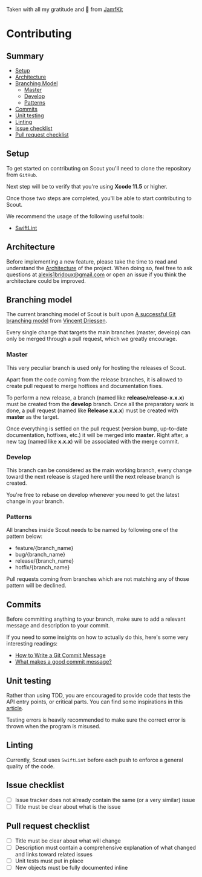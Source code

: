 Taken with all my gratitude and 💚 from [JamfKit](https://github.com/Ethenyl/JAMFKit)

# Contributing #

## Summary ##

- [Setup](#setup)
- [Architecture](architecture)
- [Branching Model](#branching-model)
  - [Master](#master)
  - [Develop](#develop)
  - [Patterns](#patterns)
- [Commits](#commits)
- [Unit testing](#unit-testing)
- [Linting](#linting)
- [Issue checklist](#issue-checklist)
- [Pull request checklist](#pull-request-checklist)

## Setup ##

To get started on contributing on Scout you'll need to clone the repository from `GitHub`.

Next step will be to verify that you're using **Xcode 11.5** or higher.

Once those two steps are completed, you'll be able to start contributing to Scout.

We recommend the usage of the following useful tools:
- [SwiftLint](https://github.com/realm/SwiftLint)

## Architecture

Before implementing a new feature, please take the time to read and understand the [Architecture](https://github.com/ABridoux/scout/wiki/%5B80%5D-Architecture) of the project. When doing so, feel free to ask questions at alexis1bridoux@gmail.com or open an issue if you think the architecture could be improved.

## Branching model ##

The current branching model of Scout is built upon [A successful Git branching model](http://nvie.com/posts/a-successful-git-branching-model) from [Vincent Driessen](http://nvie.com).

Every single change that targets the main branches (master, develop) can only be merged through a pull request, which we greatly encourage.

### Master ###

This very peculiar branch is used only for hosting the releases of Scout.

Apart from the code coming from the release branches, it is allowed to create pull request to merge hotfixes and documentation fixes.

To perform a new release, a branch (named like **release/release-x.x.x**) must be created from the **develop** branch. Once all the preparatory work is done, a pull request (named like **Release x.x.x**) must be created with **master** as the target.

Once everything is settled on the pull request (version bump, up-to-date documentation, hotfixes, etc.) it will be merged into **master**. Right after, a new tag (named like **x.x.x**) will be associated with the merge commit.

### Develop ###

This branch can be considered as the main working branch, every change toward the next release is staged here until the next release branch is created.

You're free to rebase on develop whenever you need to get the latest change in your branch.

### Patterns ###

All branches inside Scout needs to be named by following one of the pattern below:

- feature/{branch_name}
- bug/{branch_name}
- release/{branch_name}
- hotfix/{branch_name}

Pull requests coming from branches which are not matching any of those pattern will be declined.

## Commits ##

Before committing anything to your branch, make sure to add a relevant message and description to your commit.

If you need to some insights on how to actually do this, here's some very interesting readings:

- [How to Write a Git Commit Message](https://chris.beams.io/posts/git-commit)
- [What makes a good commit message?](https://hackernoon.com/what-makes-a-good-commit-message-995d23687ad)

## Unit testing ##

Rather than using TDD, you are encouraged to provide code that tests the API entry points, or critical parts. You can find some inspirations in this [article](https://www.swiftbysundell.com/articles/pragmatic-unit-testing-in-swift/).

Testing errors is heavily recommended to make sure the correct error is thrown when the program is misused.

## Linting ##

Currently, Scout uses `SwiftLint` before each push to enforce a general quality of the code.
## Issue checklist ##

- [ ] Issue tracker does not already contain the same (or a very similar) issue
- [ ] Title must be clear about what is the issue
## Pull request checklist ##

- [ ] Title must be clear about what will change
- [ ] Description must contain a comprehensive explanation of what changed and links toward related issues
- [ ] Unit tests must put in place
- [ ] New objects must be fully documented inline